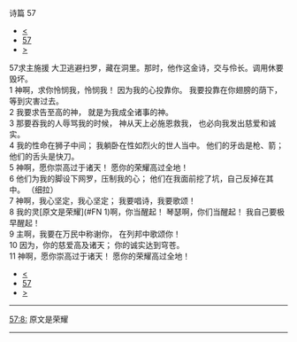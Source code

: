 ﻿





 诗篇 57




* [<](bible/PSA056.md)
* [57](bible/PSA.md)
* [>](bible/PSA058.md)



 
57求主施援 大卫逃避扫罗，藏在洞里。那时，他作这金诗，交与伶长。调用休要毁坏。  
1 神啊，求你怜悯我，怜悯我！ 因为我的心投靠你。 我要投靠在你翅膀的荫下， 等到灾害过去。  
2 我要求告至高的神， 就是为我成全诸事的神。  
3 那要吞我的人辱骂我的时候， 神从天上必施恩救我， 也必向我发出慈爱和诚实。     
4 我的性命在狮子中间； 我躺卧在性如烈火的世人当中。 他们的牙齿是枪、箭； 他们的舌头是快刀。     
5 神啊，愿你崇高过于诸天！ 愿你的荣耀高过全地！     
6 他们为我的脚设下网罗，压制我的心； 他们在我面前挖了坑，自己反掉在其中。 （细拉）      
7 神啊，我心坚定，我心坚定； 我要唱诗，我要歌颂！  
8 我的灵[原文是荣耀](#FN
1)啊，你当醒起！ 琴瑟啊，你们当醒起！ 我自己要极早醒起！  
9 主啊，我要在万民中称谢你， 在列邦中歌颂你！  
10 因为，你的慈爱高及诸天； 你的诚实达到穹苍。  
11 神啊，愿你崇高过于诸天！ 愿你的荣耀高过全地！ 
* [<](bible/PSA056.md)
* [57](bible/PSA.md)
* [>](bible/PSA058.md)





---


[57:8:](#V8)
原文是荣耀




---









